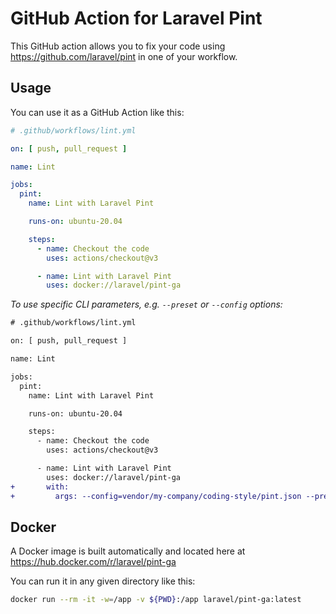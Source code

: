 # GitHub Action for Laravel Pint

This GitHub action allows you to fix your code using https://github.com/laravel/pint in one of your workflow.

## Usage

You can use it as a GitHub Action like this:

```yaml
# .github/workflows/lint.yml

on: [ push, pull_request ]

name: Lint

jobs:
  pint:
    name: Lint with Laravel Pint

    runs-on: ubuntu-20.04

    steps:
      - name: Checkout the code
        uses: actions/checkout@v3

      - name: Lint with Laravel Pint
        uses: docker://laravel/pint-ga
```

_To use specific CLI parameters, e.g. `--preset` or `--config` options:_

```diff
# .github/workflows/lint.yml

on: [ push, pull_request ]

name: Lint

jobs:
  pint:
    name: Lint with Laravel Pint

    runs-on: ubuntu-20.04

    steps:
      - name: Checkout the code
        uses: actions/checkout@v3

      - name: Lint with Laravel Pint
        uses: docker://laravel/pint-ga
+       with:
+         args: --config=vendor/my-company/coding-style/pint.json --preset laravel
```

## Docker

A Docker image is built automatically and located here at https://hub.docker.com/r/laravel/pint-ga

You can run it in any given directory like this:

```sh
docker run --rm -it -w=/app -v ${PWD}:/app laravel/pint-ga:latest
```
